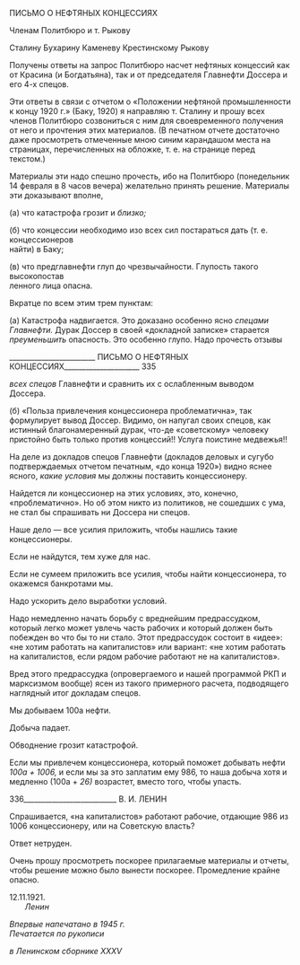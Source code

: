 ПИСЬМО О НЕФТЯНЫХ КОНЦЕССИЯХ

Членам Политбюро и т. Рыкову

Сталину Бухарину Каменеву Крестинскому Рыкову

Получены ответы на запрос Политбюро насчет нефтяных концессий как от Красина (и Богдатьяна), так и от председателя Главнефти Доссера и его 4-х спецов.

Эти ответы в связи с отчетом о «Положении нефтяной промышленности к концу 1920 г.» (Баку, 1920) я направляю т. Сталину и прошу всех членов Политбюро созво­ниться с ним для своевременного получения от него и прочтения этих материалов. (В печатном отчете достаточно даже просмотреть отмеченные мною синим карандашом места на страницах, перечисленных на обложке, т. е. на странице перед текстом.)

Материалы эти надо спешно прочесть, ибо на Политбюро (понедельник 14 февраля в 8 часов вечера) желательно принять решение. Материалы эти доказывают вполне,

(а) что катастрофа грозит и _близко;_

(б) что концессии необходимо изо всех сил постараться дать (т. е. концессионеров  
найти) в Баку;

(в) что предглавнефти глуп до чрезвычайности. Глупость такого высокопостав­  
ленного лица опасна.

Вкратце по всем этим трем пунктам:

(а) Катастрофа надвигается. Это доказано особенно ясно _спецами Главнефти._ Дурак Доссер в своей «докладной записке» старается _преуменьшить_ опасность. Это особенно глупо. Надо прочесть отзывы

  

________________________ ПИСЬМО О НЕФТЯНЫХ КОНЦЕССИЯХ_____________________ 335

_всех спецов_ Главнефти и сравнить их с ослабленным выводом Доссера.

(б) «Польза привлечения концессионера проблематична», так формулирует вывод Доссер. Видимо, он напугал своих спецов, как истинный благонамеренный дурак, что-де «советскому» человеку пристойно быть только против концессий!! Услуга поистине медвежья!!

На деле из докладов спецов Главнефти (докладов деловых и сугубо подтверждаемых отчетом печатным, «до конца 1920») видно яснее ясного, _какие условия_ мы долж­ны поставить концессионеру.

Найдется ли концессионер на этих условиях, это, конечно, «проблематично». Но об этом никто из политиков, не сошедших с ума, не стал бы спрашивать ни Доссера ни спецов.

Наше дело — все усилия приложить, чтобы нашлись такие концессионеры.

Если не найдутся, тем хуже для нас.

Если не сумеем приложить все усилия, чтобы найти концессионера, то окажемся банкротами мы.

Надо ускорить дело выработки условий.

Надо немедленно начать борьбу с вреднейшим предрассудком, который легко может увлечь часть рабочих и который должен быть побежден во что бы то ни стало. Этот предрассудок состоит в «идее»: «не хотим работать на капиталистов» или вариант: «не хотим работать на капиталистов, если рядом рабочие работают не на капиталистов».

Вред этого предрассудка (опровергаемого и нашей программой РКП и марксизмом вообще) ясен из такого примерного расчета, подводящего наглядный итог докладам спецов.

Мы добываем 100а нефти.

Добыча падает.

Обводнение грозит катастрофой.

Если мы привлечем концессионера, который поможет добывать нефти _100а + 1006,_ и если мы за это заплатим ему 986, то наша добыча хотя и медленно (100а + _26)_ возрас­тет, вместо того, чтобы упасть.

  

336__________________________ В. И. ЛЕНИН

Спрашивается, «на капиталистов» работают рабочие, отдающие 986 из 1006 концес­сионеру, или на Советскую власть?

Ответ нетруден.

Очень прошу просмотреть поскорее прилагаемые материалы и отчеты, чтобы реше­ние можно было вынести поскорее. Промедление крайне опасно.

12.11.1921.                                                                                                                      _Ленин_

_Впервые напечатано в 1945 г.                                                             Печатается по рукописи_

_в Ленинском сборнике_ _XXXV_